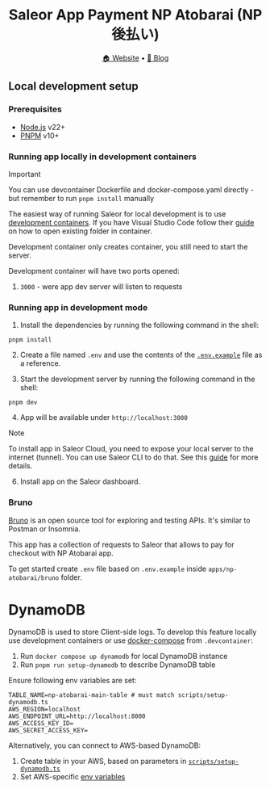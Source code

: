 <div align="center">
  <h1>Saleor App Payment NP Atobarai (NP 後払い)</h1>
</div>

<div align="center">
  <a href="https://saleor.io/">🏠 Website</a>
  <span> • </span>
  <a href="https://saleor.io/blog/">📰 Blog</a>
</div>

## Local development setup

### Prerequisites

- [Node.js](https://nodejs.org) v22+
- [PNPM](https://pnpm.io/) v10+

### Running app locally in development containers

> [!IMPORTANT]
> You can use devcontainer Dockerfile and docker-compose.yaml directly - but remember to run `pnpm install` manually

The easiest way of running Saleor for local development is to use [development containers](https://containers.dev/).
If you have Visual Studio Code follow their [guide](https://code.visualstudio.com/docs/devcontainers/containers#_quick-start-open-an-existing-folder-in-a-container) on how to open existing folder in container.

Development container only creates container, you still need to start the server.

Development container will have two ports opened:

1. `3000` - were app dev server will listen to requests

### Running app in development mode

1. Install the dependencies by running the following command in the shell:

```shell
pnpm install
```

2. Create a file named `.env` and use the contents of the [`.env.example`](./.env.example) file as a reference.

3. Start the development server by running the following command in the shell:

```shell
pnpm dev
```

4. App will be available under `http://localhost:3000`

> [!NOTE]
> To install app in Saleor Cloud, you need to expose your local server to the internet (tunnel). You can use Saleor CLI to do that. See this [guide](https://docs.saleor.io/developer/extending/apps/developing-with-tunnels) for more details.

6. Install app on the Saleor dashboard.

### Bruno

[Bruno](https://docs.usebruno.com/) is an open source tool for exploring and testing APIs. It's similar to Postman or Insomnia.

This app has a collection of requests to Saleor that allows to pay for checkout with NP Atobarai app.

To get started create `.env` file based on `.env.example` inside `apps/np-atobarai/bruno` folder.

# DynamoDB

DynamoDB is used to store Client-side logs. To develop this feature locally use development containers or use [docker-compose](../../.devcontainer/np-atobarai/docker-compose.yml) from `.devcontainer`:

1. Run `docker compose up dynamodb` for local DynamoDB instance
2. Run `pnpm run setup-dynamodb` to describe DynamoDB table

Ensure following env variables are set:

```dotenv
TABLE_NAME=np-atobarai-main-table # must match scripts/setup-dynamodb.ts
AWS_REGION=localhost
AWS_ENDPOINT_URL=http://localhost:8000
AWS_ACCESS_KEY_ID=
AWS_SECRET_ACCESS_KEY=
```

Alternatively, you can connect to AWS-based DynamoDB:

1. Create table in your AWS, based on parameters in [`scripts/setup-dynamodb.ts`](./scripts/setup-dynamodb.ts)
2. Set AWS-specific [env variables](https://docs.aws.amazon.com/sdk-for-javascript/v2/developer-guide/loading-node-credentials-environment.html)
